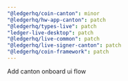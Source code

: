 ```yaml
---
"@ledgerhq/coin-canton": minor
"@ledgerhq/hw-app-canton": patch
"@ledgerhq/types-live": patch
"ledger-live-desktop": patch
"@ledgerhq/live-common": patch
"@ledgerhq/live-signer-canton": patch
"@ledgerhq/coin-framework": patch
---
```


Add canton onboard ui flow
